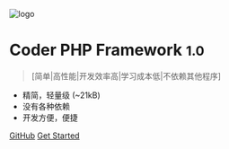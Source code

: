 <!-- _coverpage.md -->

![logo](favicon.ico)

# Coder PHP Framework <small>1.0</small>

> [简单|高性能|开发效率高|学习成本低|不依赖其他程序]

- 精简，轻量级 (~21kB)
- 没有各种依赖
- 开发方便，便捷

[GitHub](https://github.com/wk331100/coder_php_framework)
[Get Started](/#/home)